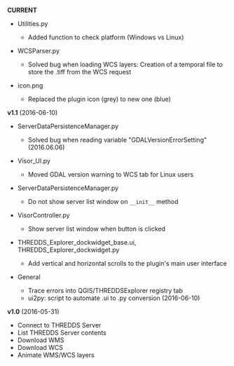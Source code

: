 **CURRENT**

* Utilities.py
    - Added function to check platform (Windows vs Linux)


* WCSParser.py
    - Solved bug when loading WCS layers: Creation of a temporal file to store the .tiff from the WCS request
    

* icon.png
    - Replaced the plugin icon (grey) to new one (blue)

**v1.1** (2016-06-10)

* ServerDataPersistenceManager.py
    - Solved bug when reading variable "GDALVersionErrorSetting" (2016.06.06)


* Visor_UI.py
    - Moved GDAL version warning to WCS tab for Linux users


* ServerDataPersistenceManager.py
    - Do not show server list window on `__init__` method


* VisorController.py
    - Show server list window when button is clicked


* THREDDS_Explorer_dockwidget_base.ui, THREDDS_Explorer_dockwidget.py
    - Add vertical and horizontal scrolls to the plugin's main user interface


* General
  - Trace errors into QGIS/THREDDSExplorer registry tab
  - ui2py: script to automate .ui to .py conversion (2016-06-10)

**v1.0** (2016-05-31)

* Connect to THREDDS Server
* List THREDDS Server contents
* Download WMS
* Download WCS
* Animate WMS/WCS layers
